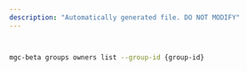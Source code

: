```yaml
---
description: "Automatically generated file. DO NOT MODIFY"
---
```


```bash


mgc-beta groups owners list --group-id {group-id}

```